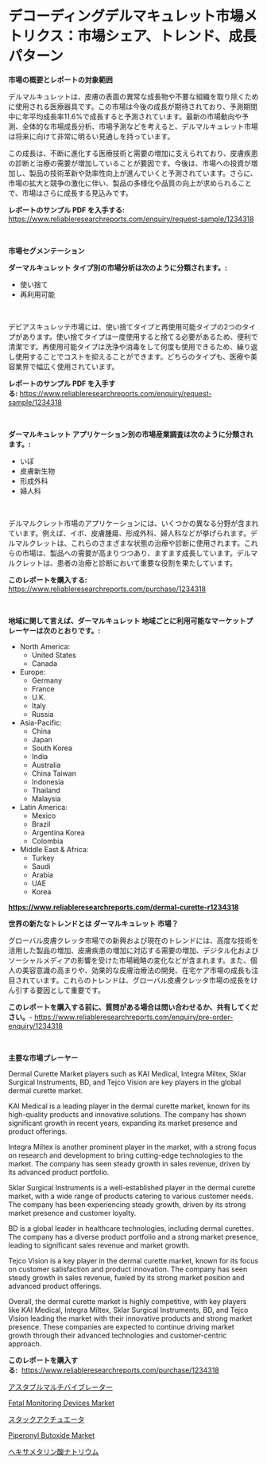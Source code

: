 <p><h1>デコーディングデルマキュレット市場メトリクス：市場シェア、トレンド、成長パターン</h1></p><p><strong>市場の概要とレポートの対象範囲</strong></p>
<p><p>デルマルキュレットは、皮膚の表面の異常な成長物や不要な組織を取り除くために使用される医療器具です。この市場は今後の成長が期待されており、予測期間中に年平均成長率11.6%で成長すると予測されています。最新の市場動向や予測、全体的な市場成長分析、市場予測などを考えると、デルマルキュレット市場は将来に向けて非常に明るい見通しを持っています。</p><p>この成長は、不断に進化する医療技術と需要の増加に支えられており、皮膚疾患の診断と治療の需要が増加していることが要因です。今後は、市場への投資が増加し、製品の技術革新や効率性向上が進んでいくと予測されています。さらに、市場の拡大と競争の激化に伴い、製品の多様化や品質の向上が求められることで、市場はさらに成長する見込みです。</p></p>
<p><strong>レポートのサンプル PDF を入手する:</strong> <a href="https://www.reliableresearchreports.com/enquiry/request-sample/1234318">https://www.reliableresearchreports.com/enquiry/request-sample/1234318</a></p>
<p>&nbsp;</p>
<p><strong>市場セグメンテーション</strong></p>
<p><strong>ダーマルキュレット タイプ別の市場分析は次のように分類されます。:</strong></p>
<p><ul><li>使い捨て</li><li>再利用可能</li></ul></p>
<p>&nbsp;</p>
<p><p>デビアスキュレッテ市場には、使い捨てタイプと再使用可能タイプの2つのタイプがあります。使い捨てタイプは一度使用すると捨てる必要があるため、便利で清潔です。再使用可能タイプは洗浄や消毒をして何度も使用できるため、繰り返し使用することでコストを抑えることができます。どちらのタイプも、医療や美容業界で幅広く使用されています。</p></p>
<p><strong>レポートのサンプル PDF を入手する:</strong>&nbsp;<a href="https://www.reliableresearchreports.com/enquiry/request-sample/1234318">https://www.reliableresearchreports.com/enquiry/request-sample/1234318</a></p>
<p>&nbsp;</p>
<p><strong> ダーマルキュレット アプリケーション別の市場産業調査は次のように分類されます。:</strong></p>
<p><ul><li>いぼ</li><li>皮膚新生物</li><li>形成外科</li><li>婦人科</li></ul></p>
<p>&nbsp;</p>
<p><p>デルマルクレット市場のアプリケーションには、いくつかの異なる分野が含まれています。例えば、イボ、皮膚腫瘍、形成外科、婦人科などが挙げられます。デルマルクレットは、これらのさまざまな状態の治療や診断に使用されます。これらの市場は、製品への需要が高まりつつあり、ますます成長しています。デルマルクレットは、患者の治療と診断において重要な役割を果たしています。</p></p>
<p><strong>このレポートを購入する:</strong>&nbsp; <a href="https://www.reliableresearchreports.com/purchase/1234318">https://www.reliableresearchreports.com/purchase/1234318</a></p>
<p>&nbsp;</p>
<p><strong>地域に関して言えば、ダーマルキュレット 地域ごとに利用可能なマーケットプレーヤーは次のとおりです。:</strong></p>
<p><ul>
    <li>
        North America:
        <ul>
            <li>United States</li>
            <li>Canada</li>
        </ul>
    </li>
    <li>
        Europe:
        <ul>
            <li>Germany</li>
            <li>France</li>
            <li>U.K.</li>
            <li>Italy</li>
            <li>Russia</li>
        </ul>
    </li>
    <li>
        Asia-Pacific:
        <ul>
            <li>China</li>
            <li>Japan</li>
            <li>South Korea</li>
            <li>India</li>
            <li>Australia</li>
            <li>China Taiwan</li>
            <li>Indonesia</li>
            <li>Thailand</li>
            <li>Malaysia</li>
        </ul>
    </li>
    <li>
        Latin America:
        <ul>
            <li>Mexico</li>
            <li>Brazil</li>
            <li>Argentina Korea</li>
            <li>Colombia</li>
        </ul>
    </li>
    <li>
        Middle East & Africa:
        <ul>
            <li>Turkey</li>
            <li>Saudi</li>
            <li>Arabia</li>
            <li>UAE</li>
            <li>Korea</li>
        </ul>
    </li>
    </ul></p>
<p><strong><a href="https://www.reliableresearchreports.com/dermal-curette-r1234318">https://www.reliableresearchreports.com/dermal-curette-r1234318</a></strong>&nbsp;</p>
<p><strong>世界の新たなトレンドとは ダーマルキュレット 市場？</strong></p>
<p><p>グローバル皮膚クレッタ市場での新興および現在のトレンドには、高度な技術を活用した製品の増加、皮膚疾患の増加に対応する需要の増加、デジタル化およびソーシャルメディアの影響を受けた市場戦略の変化などが含まれます。また、個人の美容意識の高まりや、効果的な皮膚治療法の開発、在宅ケア市場の成長も注目されています。これらのトレンドは、グローバル皮膚クレッタ市場の成長をけん引する要因として重要です。</p></p>
<p><strong>このレポートを購入する前に、質問がある場合は問い合わせるか、共有してください。</strong>- <a href="https://www.reliableresearchreports.com/enquiry/pre-order-enquiry/1234318">https://www.reliableresearchreports.com/enquiry/pre-order-enquiry/1234318</a></p>
<p>&nbsp;</p>
<p><strong>主要な市場プレーヤー</strong></p>
<p><p>Dermal Curette Market players such as KAI Medical, Integra Miltex, Sklar Surgical Instruments, BD, and Tejco Vision are key players in the global dermal curette market.</p><p>KAI Medical is a leading player in the dermal curette market, known for its high-quality products and innovative solutions. The company has shown significant growth in recent years, expanding its market presence and product offerings.</p><p>Integra Miltex is another prominent player in the market, with a strong focus on research and development to bring cutting-edge technologies to the market. The company has seen steady growth in sales revenue, driven by its advanced product portfolio.</p><p>Sklar Surgical Instruments is a well-established player in the dermal curette market, with a wide range of products catering to various customer needs. The company has been experiencing steady growth, driven by its strong market presence and customer loyalty.</p><p>BD is a global leader in healthcare technologies, including dermal curettes. The company has a diverse product portfolio and a strong market presence, leading to significant sales revenue and market growth.</p><p>Tejco Vision is a key player in the dermal curette market, known for its focus on customer satisfaction and product innovation. The company has seen steady growth in sales revenue, fueled by its strong market position and advanced product offerings.</p><p>Overall, the dermal curette market is highly competitive, with key players like KAI Medical, Integra Miltex, Sklar Surgical Instruments, BD, and Tejco Vision leading the market with their innovative products and strong market presence. These companies are expected to continue driving market growth through their advanced technologies and customer-centric approach.</p></p>
<p><strong>このレポートを購入する:</strong>&nbsp;&nbsp;<a href="https://www.reliableresearchreports.com/purchase/1234318">https://www.reliableresearchreports.com/purchase/1234318</a></p>
<p><p><a href="https://medium.com/@wadeavis5656202/%E3%82%A2%E3%82%B9%E3%82%BF%E3%83%96%E3%83%AB%E3%83%9E%E3%83%AB%E3%83%81%E3%83%90%E3%82%A4%E3%83%96%E3%83%AC%E3%83%BC%E3%82%BF%E3%83%BC%E3%81%AE%E5%B8%82%E5%A0%B4%E8%AA%BF%E6%9F%BB%E3%83%AC%E3%83%9D%E3%83%BC%E3%83%88-%E3%81%9D%E3%81%AE%E6%AD%B4%E5%8F%B2%E3%81%A82024%E5%B9%B4%E3%81%8B%E3%82%892031%E5%B9%B4%E3%81%BE%E3%81%A7%E3%81%AE%E4%BA%88%E6%B8%AC-acd899cf09ac">アスタブルマルチバイブレーター</a></p><p><a href="https://github.com/mancsybtousav/Market-Research-Report-List-2/blob/main/fetal-monitoring-devices-market.md">Fetal Monitoring Devices Market</a></p><p><a href="https://medium.com/@camilcosta76856/%E3%82%B9%E3%82%BF%E3%83%83%E3%82%AF%E3%82%A2%E3%82%AF%E3%83%81%E3%83%A5%E3%82%A8%E3%83%BC%E3%82%BF%E3%83%BC%E5%B8%82%E5%A0%B4%E3%81%AE%E5%88%86%E6%9E%90-%E3%82%B0%E3%83%AD%E3%83%BC%E3%83%90%E3%83%AB%E7%94%A3%E6%A5%AD%E3%81%AE%E8%A6%8B%E9%80%9A%E3%81%97%E3%81%A8%E4%BA%88%E6%B8%AC-2024%E5%B9%B4%E3%81%8B%E3%82%892031%E5%B9%B4-15993a5b710b">スタックアクチュエータ</a></p><p><a href="https://www.linkedin.com/pulse/piperonyl-butoxide-market-size-growth-segmentation-regional-5uife?trackingId=CnQNvcMQMbuD2yRkDdRnQg%3D%3D">Piperonyl Butoxide Market</a></p><p><a href="https://github.com/marbadji/Market-Research-Report-List-1/blob/main/853223622945.md">ヘキサメタリン酸ナトリウム</a></p></p>